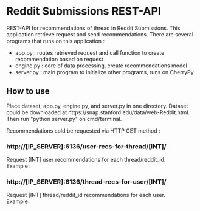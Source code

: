 <h1>Reddit Submissions REST-API</h1>
REST-API for recommendations of thread in Reddit Submissions. This application retrieve request and send recommendations.
There are several programs that runs on this application :
<ul>
<li>app.py : routes retrieved request and call function to create recommendation based on request</li>
<li>engine.py : core of data processing, create recommendations model</li>
<li>server.py : main program to initialize other programs, runs on CherryPy</li>
</ul>

<h2>How to use</h2>
Place dataset, app.py, engine.py, and server.py in one directory. Dataset could be downloaded at https://snap.stanford.edu/data/web-Reddit.html.
Then run "python server.py" on cmd/terminal.

Recommendations cold be requested via HTTP GET method :

<h3>http://[IP_SERVER]:6136/user-recs-for-thread/[INT]/</h3>
Request [INT] user recommendations for each thread/reddit_id.<br>
Example :
<img src=""/>

<h3>http://[IP_SERVER]:6136/thread-recs-for-user/[INT]/</h3>
Request [INT] thread/reddit_id recommendations for each user.<br>
Example :
<img src=""/>
